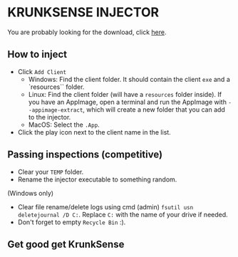 # KRUNKSENSE INJECTOR

You are probably looking for the download, click [here](//github.com/z3db0y/krunksense_injector/releases/latest).

## How to inject

- Click `Add Client`
    - Windows:
    Find the client folder. It should contain the client `exe` and a `resources`` folder.
    - Linux:
    Find the client folder (will have a `resources` folder inside). If you have an AppImage, open a terminal and run the AppImage with `--appimage-extract`, which will create a new folder that you can add to the injector.
    - MacOS:
    Select the `.App`.
- Click the play icon next to the client name in the list.



## Passing inspections (competitive)

- Clear your `TEMP` folder.
- Rename the injector executable to something random.

(Windows only)
- Clear file rename/delete logs using cmd (admin) `fsutil usn deletejournal /D C:`. Replace `C:` with the name of your drive if needed.
- Don't forget to empty `Recycle Bin` :).

## Get good get KrunkSense
